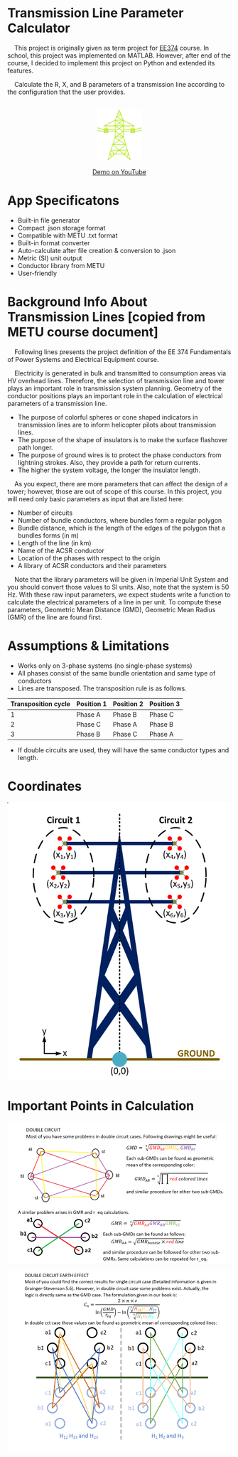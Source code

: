 # Transmission Line Parameter Calculator
&nbsp;&nbsp;&nbsp;&nbsp;This project is originally given as term project for [EE374](https://catalog.metu.edu.tr/course.php?course_code=5670374) course. In school, this project was implemented on MATLAB. However, after end of the course, I decided to implement this project on Python and extended its features.

&nbsp;&nbsp;&nbsp;&nbsp;Calculate the R, X, and B parameters of a transmission line according to the configuration that the user provides.


<div align="center">
<br>
<img src="./img.png" style="width:20%;"> </img>
<br> 

[Demo on YouTube](https://www.youtube.com/)
</div>


# App Specificatons
- Built-in file generator
- Compact .json storage format
- Compatible with METU .txt format
- Built-in format converter
- Auto-calculate after file creation & conversion to .json
- Metric (SI) unit output
- Conductor library from METU
- User-friendly 

# Background Info About Transmission Lines [copied from METU course document]
&nbsp;&nbsp;&nbsp;&nbsp;Following lines presents the project definition of the EE 374 Fundamentals of Power Systems
and Electrical Equipment course.

&nbsp;&nbsp;&nbsp;&nbsp;Electricity is generated in bulk and transmitted to consumption areas via HV overhead lines.
Therefore, the selection of transmission line and tower plays an important role in transmission
system planning. Geometry of the conductor positions plays an important role in the calculation
of electrical parameters of a transmission line.

- The purpose of colorful spheres or cone shaped indicators in transmission lines are to
inform helicopter pilots about transmission lines.
- The purpose of the shape of insulators is to make the surface flashover path longer.
- The purpose of ground wires is to protect the phase conductors from lightning strokes.
Also, they provide a path for return currents.
- The higher the system voltage, the longer the insulator length.

&nbsp;&nbsp;&nbsp;&nbsp;As you expect, there are more parameters that can affect the design of a tower; however,
those are out of scope of this course. In this project, you will need only basic parameters as
input that are listed here:
- Number of circuits
- Number of bundle conductors, where bundles form a regular polygon
- Bundle distance, which is the length of the edges of the polygon that a bundles forms (in
m)
- Length of the line (in km)
- Name of the ACSR conductor
- Location of the phases with respect to the origin
- A library of ACSR conductors and their parameters

&nbsp;&nbsp;&nbsp;&nbsp;Note that the library parameters will be given in Imperial Unit System and you should
convert those values to SI units. Also, note that the system is 50 Hz. With these raw input
parameters, we expect students write a function to calculate the electrical parameters of a line
in per unit. To compute these parameters, Geometric Mean Distance (GMD), Geometric Mean
Radius (GMR) of the line are found first.

# Assumptions & Limitations
- Works only on 3-phase systems (no single-phase systems)
- All phases consist of the same bundle orientation and same type of conductors
- Lines are transposed. The transposition rule is as follows.
<div align="center">

| Transposition cycle | Position 1 | Position 2  | Position 3 |
| ----------- | ----------- | ----------- | ----------- | 
| 1 | Phase A | Phase B | Phase C |
| 2 | Phase C | Phase A | Phase B |
| 3 | Phase B | Phase C | Phase A |

</div>

- If double circuits are used, they will have the same conductor types and length.

# Coordinates
<div align="center">

![tower](./pics/coor.png)

</div>

# Important Points in Calculation

<div align="center">

![dcct](./pics/double_cct.png)

![dccte](./pics/double_cct_earth.png)

</div>


